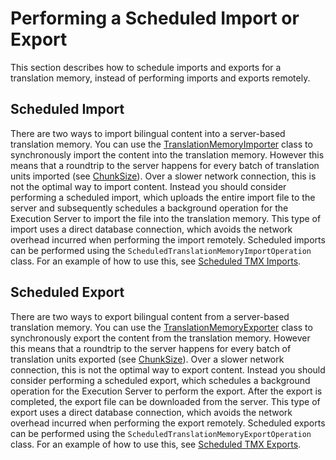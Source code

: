 Performing a Scheduled Import or Export
======
This section describes how to schedule imports and exports for a translation memory, instead of performing imports and exports remotely.

Scheduled Import
------
There are two ways to import bilingual content into a server-based translation memory. You can use the [TranslationMemoryImporter](../../api/translationmemory/Sdl.LanguagePlatform.TranslationMemoryApi.TranslationMemoryImporter.yml) class to synchronously import the content into the translation memory. However this means that a roundtrip to the server happens for every batch of translation units imported (see [ChunkSize](../../api/translationmemory/Sdl.Core.TM.ImportExport.Importer.yml#Sdl_Core_TM_ImportExport_Importer_ChunkSize)). Over a slower network connection, this is not the optimal way to import content. Instead you should consider performing a scheduled import, which uploads the entire import file to the server and subsequently schedules a background operation for the Execution Server to import the file into the translation memory. This type of import uses a direct database connection, which avoids the network overhead incurred when performing the import remotely. Scheduled imports can be performed using the `ScheduledTranslationMemoryImportOperation` class. For an example of how to use this, see [Scheduled TMX Imports](scheduled_tmx_imports.md).

Scheduled Export
------
There are two ways to export bilingual content from a server-based translation memory. You can use the [TranslationMemoryExporter](../../api/translationmemory/Sdl.LanguagePlatform.TranslationMemoryApi.TranslationMemoryExporter.yml) class to synchronously export the content from the translation memory. However this means that a roundtrip to the server happens for every batch of translation units exported (see [ChunkSize](../../api/translationmemory/Sdl.LanguagePlatform.TranslationMemoryApi.TranslationMemoryExporter.yml#Sdl_LanguagePlatform_TranslationMemoryApi_TranslationMemoryExporter_ChunkSize)). Over a slower network connection, this is not the optimal way to export content. Instead you should consider performing a scheduled export, which schedules a background operation for the Execution Server to perform the export. After the export is completed, the export file can be downloaded from the server. This type of export uses a direct database connection, which avoids the network overhead incurred when performing the export remotely. Scheduled exports can be performed using the `ScheduledTranslationMemoryExportOperation` class. For an example of how to use this, see [Scheduled TMX Exports](scheduled_tmx_exports.md).
